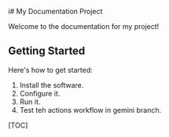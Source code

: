 i# My Documentation Project

Welcome to the documentation for my project!

## Getting Started

Here's how to get started:

1.  Install the software.
2.  Configure it.
3.  Run it.
4. Test teh actions workflow in gemini branch. 

[TOC]


